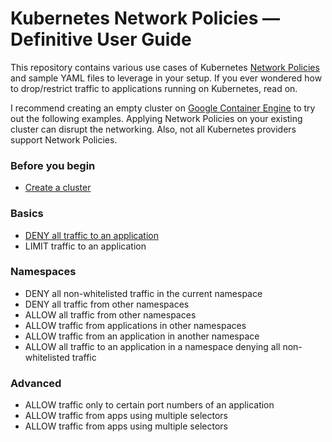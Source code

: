 # Kubernetes Network Policies &mdash; Definitive User Guide

This repository contains various use cases of Kubernetes
[Network Policies](https://kubernetes.io/docs/concepts/services-networking/network-policies/)
and sample YAML files to leverage in your setup. If you ever wondered
how to drop/restrict traffic to applications running on Kubernetes, read on.

I recommend creating an empty cluster on [Google Container Engine](https://cloud.google.com/container-engine)
to try out the following examples. Applying Network Policies on your existing cluster can disrupt
the networking. Also, not all Kubernetes providers support Network Policies.

### Before you begin
- [Create a cluster](01-create-cluster.md)

### Basics

- [DENY all traffic to an application](01-deny-all-traffic-to-an-application.md)
- LIMIT traffic to an application

### Namespaces

- DENY all non-whitelisted traffic in the current namespace
- DENY all traffic from other namespaces
- ALLOW all traffic from other namespaces
- ALLOW traffic from applications in other namespaces
- ALLOW traffic from an application in another namespace
- ALLOW all traffic to an application in a namespace denying all non-whitelisted traffic

### Advanced

- ALLOW traffic only to certain port numbers of an application
- ALLOW traffic from apps using multiple selectors
- ALLOW traffic from apps using multiple selectors
